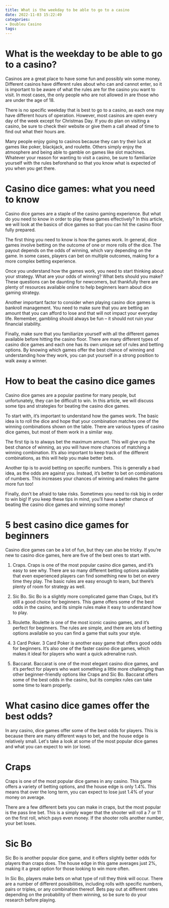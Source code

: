 ```yaml
---
title: What is the weekday to be able to go to a casino
date: 2022-11-03 15:22:49
categories:
- Doubleu Casino
tags:
---
```



#  What is the weekday to be able to go to a casino?

Casinos are a great place to have some fun and possibly win some money. Different casinos have different rules about who can and cannot enter, so it is important to be aware of what the rules are for the casino you want to visit. In most cases, the only people who are not allowed in are those who are under the age of 18.

There is no specific weekday that is best to go to a casino, as each one may have different hours of operation. However, most casinos are open every day of the week except for Christmas Day. If you do plan on visiting a casino, be sure to check their website or give them a call ahead of time to find out what their hours are.

Many people enjoy going to casinos because they can try their luck at games like poker, blackjack, and roulette. Others simply enjoy the atmosphere and being able to gamble on games like slot machines. Whatever your reason for wanting to visit a casino, be sure to familiarize yourself with the rules beforehand so that you know what is expected of you when you get there.

#  Casino dice games: what you need to know

Casino dice games are a staple of the casino gaming experience. But what do you need to know in order to play these games effectively? In this article, we will look at the basics of dice games so that you can hit the casino floor fully prepared.

The first thing you need to know is how the games work. In general, dice games involve betting on the outcome of one or more rolls of the dice. The payout depends on the odds of winning, which vary depending on the game. In some cases, players can bet on multiple outcomes, making for a more complex betting experience.

Once you understand how the games work, you need to start thinking about your strategy. What are your odds of winning? What bets should you make? These questions can be daunting for newcomers, but thankfully there are plenty of resources available online to help beginners learn about dice gaming strategy.

Another important factor to consider when playing casino dice games is bankroll management. You need to make sure that you are betting an amount that you can afford to lose and that will not impact your everyday life. Remember, gambling should always be fun – it should not ruin your financial stability.

Finally, make sure that you familiarize yourself with all the different games available before hitting the casino floor. There are many different types of casino dice games and each one has its own unique set of rules and betting options. By knowing which games offer the best chance of winning and understanding how they work, you can put yourself in a strong position to walk away a winner.

#  How to beat the casino dice games

Casino dice games are a popular pastime for many people, but unfortunately, they can be difficult to win. In this article, we will discuss some tips and strategies for beating the casino dice games.

To start with, it’s important to understand how the games work. The basic idea is to roll the dice and hope that your combination matches one of the winning combinations shown on the table. There are various types of casino dice games, but most of them work in a similar way.

The first tip is to always bet the maximum amount. This will give you the best chance of winning, as you will have more chances of matching a winning combination. It’s also important to keep track of the different combinations, as this will help you make better bets.

Another tip is to avoid betting on specific numbers. This is generally a bad idea, as the odds are against you. Instead, it’s better to bet on combinations of numbers. This increases your chances of winning and makes the game more fun too!

Finally, don’t be afraid to take risks. Sometimes you need to risk big in order to win big! If you keep these tips in mind, you’ll have a better chance of beating the casino dice games and winning some money!

#  5 best casino dice games for beginners

Casino dice games can be a lot of fun, but they can also be tricky. If you’re new to casino dice games, here are five of the best ones to start with.

1. Craps. Craps is one of the most popular casino dice games, and it’s easy to see why. There are so many different betting options available that even experienced players can find something new to bet on every time they play. The basic rules are easy enough to learn, but there’s plenty of room for strategy as well.

2. Sic Bo. Sic Bo is a slightly more complicated game than Craps, but it’s still a good choice for beginners. This game offers some of the best odds in the casino, and its simple rules make it easy to understand how to play.

3. Roulette. Roulette is one of the most iconic casino games, and it’s perfect for beginners. The rules are simple, and there are lots of betting options available so you can find a game that suits your style.

4. 3 Card Poker. 3 Card Poker is another easy game that offers good odds for beginners. It’s also one of the faster casino dice games, which makes it ideal for players who want a quick adrenaline rush.

5. Baccarat. Baccarat is one of the most elegant casino dice games, and it’s perfect for players who want something a little more challenging than other beginner-friendly options like Craps and Sic Bo. Baccarat offers some of the best odds in the casino, but its complex rules can take some time to learn properly.

#  What casino dice games offer the best odds?

In any casino, dice games offer some of the best odds for players. This is because there are many different ways to bet, and the house edge is relatively small. Let's take a look at some of the most popular dice games and what you can expect to win (or lose).

# Craps

Craps is one of the most popular dice games in any casino. This game offers a variety of betting options, and the house edge is only 1.4%. This means that over the long term, you can expect to lose just 1.4% of your money on average.

There are a few different bets you can make in craps, but the most popular is the pass line bet. This is a simply wager that the shooter will roll a 7 or 11 on the first roll, which pays even money. If the shooter rolls another number, your bet loses.

# Sic Bo

Sic Bo is another popular dice game, and it offers slightly better odds for players than craps does. The house edge in this game averages just 2%, making it a great option for those looking to win more often.

In Sic Bo, players make bets on what type of roll they think will occur. There are a number of different possibilities, including rolls with specific numbers, pairs or triples, or any combination thereof. Bets pay out at different rates depending on the probability of them winning, so be sure to do your research before playing.